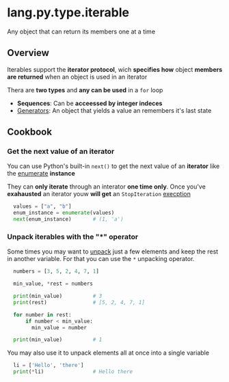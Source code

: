 # lang.py.type.iterable

Any object that can return its members one at a time

## Overview

Iterables support the **iterator protocol**, wich **specifies how** object **members**
**are returned** when an object is used in an iterator

Thera are **two types** and **any can be used** in a `for` loop

- **Sequences**: Can be **acceessed by integer indeces**
- [Generators](./grh0.md): An object that yields a value an remembers it's last state

## Cookbook

### Get the next value of an iterator

You can use Python's built-in `next()` to get the next value of an **iterator**
like the [enumerate](./cy10.md) **instance**

They can **only iterate** through an interator **one time only**. Once you've
**exahausted** an iterator youw **will get** an `StopIteration` [execption](./wvgx.md)

```py
  values = ["a", "b"]
  enum_instance = enumerate(values)
  next(enum_instance)       # (1, 'a')
```

### Unpack iterables with the "*" operator

Some times you may want to [unpack](./hsr4.md) just a few elements and keep the
rest in another variable. For that you can use the `*` unpacking operator.

```py
  numbers = [3, 5, 2, 4, 7, 1]

  min_value, *rest = numbers

  print(min_value)          # 3
  print(rest)               # [5, 2, 4, 7, 1]

  for number in rest:
      if number < min_value:
        min_value = number

  print(min_value)          # 1
```

You may also use it to unpack elements all at once into a single variable

```py
  li = ['Hello', 'there']
  print(*li)                # Hello there
```
